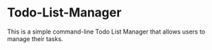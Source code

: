 # Todo-List-Manager
This is a simple command-line Todo List Manager that allows users to manage their tasks.
